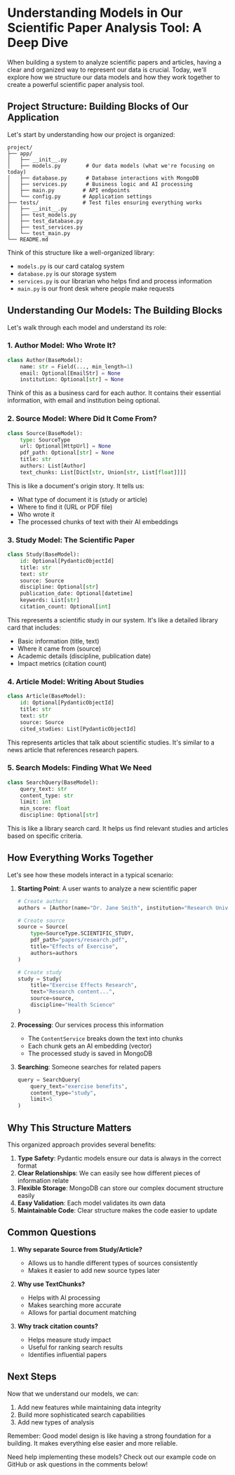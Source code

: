 # Understanding Models in Our Scientific Paper Analysis Tool: A Deep Dive

When building a system to analyze scientific papers and articles, having a clear and organized way to represent our data is crucial. Today, we'll explore how we structure our data models and how they work together to create a powerful scientific paper analysis tool.

## Project Structure: Building Blocks of Our Application

Let's start by understanding how our project is organized:

```
project/
├── app/
│   ├── __init__.py
│   ├── models.py        # Our data models (what we're focusing on today)
│   ├── database.py      # Database interactions with MongoDB
│   ├── services.py      # Business logic and AI processing
│   ├── main.py         # API endpoints
│   └── config.py       # Application settings
├── tests/              # Test files ensuring everything works
│   ├── __init__.py
│   ├── test_models.py
│   ├── test_database.py
│   ├── test_services.py
│   └── test_main.py
└── README.md
```

Think of this structure like a well-organized library:
- `models.py` is our card catalog system
- `database.py` is our storage system
- `services.py` is our librarian who helps find and process information
- `main.py` is our front desk where people make requests

## Understanding Our Models: The Building Blocks

Let's walk through each model and understand its role:

### 1. Author Model: Who Wrote It?
```python
class Author(BaseModel):
    name: str = Field(..., min_length=1)
    email: Optional[EmailStr] = None
    institution: Optional[str] = None
```
Think of this as a business card for each author. It contains their essential information, with email and institution being optional.

### 2. Source Model: Where Did It Come From?
```python
class Source(BaseModel):
    type: SourceType
    url: Optional[HttpUrl] = None
    pdf_path: Optional[str] = None
    title: str
    authors: List[Author]
    text_chunks: List[Dict[str, Union[str, List[float]]]]
```
This is like a document's origin story. It tells us:
- What type of document it is (study or article)
- Where to find it (URL or PDF file)
- Who wrote it
- The processed chunks of text with their AI embeddings

### 3. Study Model: The Scientific Paper
```python
class Study(BaseModel):
    id: Optional[PydanticObjectId]
    title: str
    text: str
    source: Source
    discipline: Optional[str]
    publication_date: Optional[datetime]
    keywords: List[str]
    citation_count: Optional[int]
```
This represents a scientific study in our system. It's like a detailed library card that includes:
- Basic information (title, text)
- Where it came from (source)
- Academic details (discipline, publication date)
- Impact metrics (citation count)

### 4. Article Model: Writing About Studies
```python
class Article(BaseModel):
    id: Optional[PydanticObjectId]
    title: str
    text: str
    source: Source
    cited_studies: List[PydanticObjectId]
```
This represents articles that talk about scientific studies. It's similar to a news article that references research papers.

### 5. Search Models: Finding What We Need
```python
class SearchQuery(BaseModel):
    query_text: str
    content_type: str
    limit: int
    min_score: float
    discipline: Optional[str]
```
This is like a library search card. It helps us find relevant studies and articles based on specific criteria.

## How Everything Works Together

Let's see how these models interact in a typical scenario:

1. **Starting Point**: A user wants to analyze a new scientific paper
   ```python
   # Create authors
   authors = [Author(name="Dr. Jane Smith", institution="Research University")]
   
   # Create source
   source = Source(
       type=SourceType.SCIENTIFIC_STUDY,
       pdf_path="papers/research.pdf",
       title="Effects of Exercise",
       authors=authors
   )
   
   # Create study
   study = Study(
       title="Exercise Effects Research",
       text="Research content...",
       source=source,
       discipline="Health Science"
   )
   ```

2. **Processing**: Our services process this information
   - The `ContentService` breaks down the text into chunks
   - Each chunk gets an AI embedding (vector)
   - The processed study is saved in MongoDB

3. **Searching**: Someone searches for related papers
   ```python
   query = SearchQuery(
       query_text="exercise benefits",
       content_type="study",
       limit=5
   )
   ```

## Why This Structure Matters

This organized approach provides several benefits:

1. **Type Safety**: Pydantic models ensure our data is always in the correct format
2. **Clear Relationships**: We can easily see how different pieces of information relate
3. **Flexible Storage**: MongoDB can store our complex document structure easily
4. **Easy Validation**: Each model validates its own data
5. **Maintainable Code**: Clear structure makes the code easier to update

## Common Questions

1. **Why separate Source from Study/Article?**
   - Allows us to handle different types of sources consistently
   - Makes it easier to add new source types later

2. **Why use TextChunks?**
   - Helps with AI processing
   - Makes searching more accurate
   - Allows for partial document matching

3. **Why track citation counts?**
   - Helps measure study impact
   - Useful for ranking search results
   - Identifies influential papers

## Next Steps

Now that we understand our models, we can:
1. Add new features while maintaining data integrity
2. Build more sophisticated search capabilities
3. Add new types of analysis

Remember: Good model design is like having a strong foundation for a building. It makes everything else easier and more reliable.

Need help implementing these models? Check out our example code on GitHub or ask questions in the comments below!